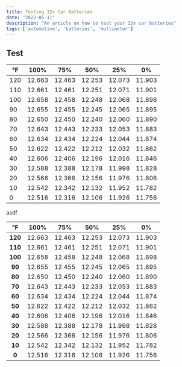 ```yaml
---
title: Testing 12v Car Batteries
date: "2022-05-11"
description: "An article on how to test your 12v car batteries"
tags: ['automotive', 'batteries', 'multimeter']
---
```


## Test

| **°F** | **100%** | **75%** | **50%** | **25%** | **0%** |
|--------|----------|---------|---------|---------|--------|
| 120    | 12.663   | 12.463  | 12.253  | 12.073  | 11.903 |
| 110    | 12.661   | 12.461  | 12.251  | 12.071  | 11.901 |
| 100    | 12.658   | 12.458  | 12.248  | 12.068  | 11.898 |
| 90     | 12.655   | 12.455  | 12.245  | 12.065  | 11.895 |
| 80     | 12.650   | 12.450  | 12.240  | 12.060  | 11.890 |
| 70     | 12.643   | 12.443  | 12.233  | 12.053  | 11.883 |
| 60     | 12.634   | 12.434  | 12.224  | 12.044  | 11.874 |
| 50     | 12.622   | 12.422  | 12.212  | 12.032  | 11.862 |
| 40     | 12.606   | 12.406  | 12.196  | 12.016  | 11.846 |
| 30     | 12.588   | 12.388  | 12.178  | 11.998  | 11.828 |
| 20     | 12.566   | 12.366  | 12.156  | 11.976  | 11.806 |
| 10     | 12.542   | 12.342  | 12.132  | 11.952  | 11.782 |
| 0      | 12.516   | 12.316  | 12.106  | 11.926  | 11.756 |



asdf



|  **°F** | **100%** | **75%** | **50%** | **25%** | **0%** |
|:-------:|:--------:|:-------:|:-------:|:-------:|:------:|
| **120** | 12.663   | 12.463  | 12.253  | 12.073  | 11.903 |
| **110** | 12.661   | 12.461  | 12.251  | 12.071  | 11.901 |
| **100** | 12.658   | 12.458  | 12.248  | 12.068  | 11.898 |
| **90**  | 12.655   | 12.455  | 12.245  | 12.065  | 11.895 |
| **80**  | 12.650   | 12.450  | 12.240  | 12.060  | 11.890 |
| **70**  | 12.643   | 12.443  | 12.233  | 12.053  | 11.883 |
| **60**  | 12.634   | 12.434  | 12.224  | 12.044  | 11.874 |
| **50**  | 12.622   | 12.422  | 12.212  | 12.032  | 11.862 |
| **40**  | 12.606   | 12.406  | 12.196  | 12.016  | 11.846 |
| **30**  | 12.588   | 12.388  | 12.178  | 11.998  | 11.828 |
| **20**  | 12.566   | 12.366  | 12.156  | 11.976  | 11.806 |
| **10**  | 12.542   | 12.342  | 12.132  | 11.952  | 11.782 |
| **0**   | 12.516   | 12.316  | 12.106  | 11.926  | 11.756 |